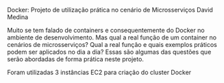 Docker: Projeto de utilização prática no cenário de Microsserviços
David Medina

Muito se tem falado de containers e consequentemente do Docker no ambiente de desenvolvimento. Mas qual a real função de um container no cenários de microsserviços? Qual a real função e quais exemplos práticos podem ser aplicados no dia a dia? Essas são algumas das questões que serão abordadas de forma prática neste projeto.

Foram utilizadas 3 instâncias EC2 para criação do cluster Docker

